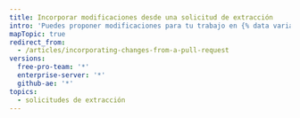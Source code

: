```yaml
---
title: Incorporar modificaciones desde una solicitud de extracción
intro: 'Puedes proponer modificaciones para tu trabajo en {% data variables.product.product_name %} a través de solicitudes de extracción. Aprende a crear, administrar y fusionar solicitudes de extracción.'
mapTopic: true
redirect_from:
  - /articles/incorporating-changes-from-a-pull-request
versions:
  free-pro-team: '*'
  enterprise-server: '*'
  github-ae: '*'
topics:
  - solicitudes de extracción
---
```


